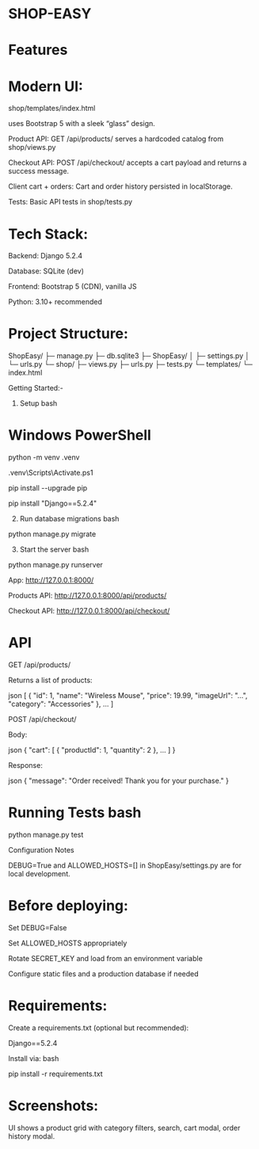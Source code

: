 # SHOP-EASY



# Features

# Modern UI:

shop/templates/index.html

uses Bootstrap 5 with a sleek “glass” design.

Product API: GET /api/products/ serves a hardcoded catalog from  shop/views.py

Checkout API: POST /api/checkout/ accepts a cart payload and returns a success message.

Client cart + orders: Cart and order history persisted in localStorage.

Tests: Basic API tests in shop/tests.py


# Tech Stack:

Backend: Django 5.2.4

Database: SQLite (dev)

Frontend: Bootstrap 5 (CDN), vanilla JS

Python: 3.10+ recommended

# Project Structure:

ShopEasy/
├─ manage.py
├─ db.sqlite3
├─ ShopEasy/
│  ├─ settings.py
│  └─ urls.py
└─ shop/
   ├─ views.py
   ├─ urls.py
   ├─ tests.py
   └─ templates/
      └─ index.html

Getting Started:-

1) Setup bash

# Windows PowerShell

python -m venv .venv

.venv\Scripts\Activate.ps1

pip install --upgrade pip

pip install "Django==5.2.4"

2) Run database migrations bash

python manage.py migrate

3) Start the server bash

python manage.py runserver

App: http://127.0.0.1:8000/

Products API: http://127.0.0.1:8000/api/products/

Checkout API: http://127.0.0.1:8000/api/checkout/

# API

GET /api/products/

Returns a list of products:

json
[
  { "id": 1, "name": "Wireless Mouse", "price": 19.99, "imageUrl": "...", "category": "Accessories" },
  ...
]

POST /api/checkout/

Body:

json
{ "cart": [ { "productId": 1, "quantity": 2 }, ... ] }

Response:

json
{ "message": "Order received! Thank you for your purchase." }

# Running Tests bash

python manage.py test

Configuration Notes

DEBUG=True and ALLOWED_HOSTS=[] in ShopEasy/settings.py are for local development.

 # Before deploying:

Set DEBUG=False

Set ALLOWED_HOSTS appropriately

Rotate SECRET_KEY and load from an environment variable

Configure static files and a production database if needed

# Requirements:

Create a requirements.txt (optional but recommended):

Django==5.2.4

Install via: bash

pip install -r requirements.txt

# Screenshots:

UI shows a product grid with category filters, search, cart modal, order history modal.